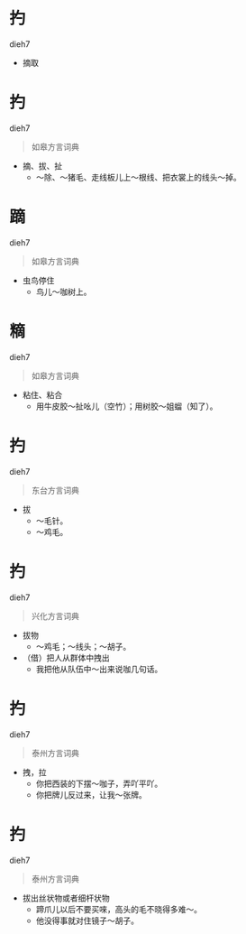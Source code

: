 # 扚
dieh7
- 摘取

# 扚
dieh7
> 如皋方言词典
- 摘、拔、扯
  - ～除、～猪毛、走线板儿上～根线、把衣裳上的线头～掉。

# 蹢
dieh7
> 如皋方言词典
- 虫鸟停住
  - 鸟儿～咖树上。

# 䊞
dieh7
> 如皋方言词典
- 粘住、粘合
  - 用牛皮胶～扯吆儿（空竹）；用树胶～姐䗜（知了）。

# 扚
dieh7
> 东台方言词典
- 拔
  - ～毛针。
  - ～鸡毛。

# 扚
dieh7
> 兴化方言词典
- 拔物
  - ～鸡毛；～线头；～胡子。
- （借）把人从群体中拽出
  - 我把他从队伍中～出来说咖几句话。


# 扚
dieh7
> 泰州方言词典
- 拽，拉
  - 你把西装的下摆～咖子，弄吖平吖。
  - 你把牌儿反过来，让我～张牌。


# 扚
dieh7
> 泰州方言词典
- 拔出丝状物或者细杆状物
  - 蹄爪儿以后不要买唻，高头的毛不晓得多难～。
  - 他没得事就对住镜子～胡子。
